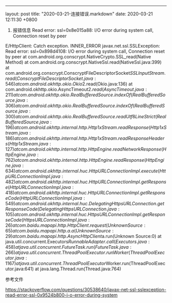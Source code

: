 ---
layout: post
title:  "2020-03-21-连接错误.markdown"
date:   2020-03-21 12:11:30 +0800

1. 报错信息
Read error: ssl=0x8e015a88: I/O error during system call, Connection reset by peer

E/HttpClient: Catch exception. INNER_ERROR
    javax.net.ssl.SSLException: Read error: ssl=0x898d4108: I/O error during system call, Connection reset by peer
        at com.android.org.conscrypt.NativeCrypto.SSL_read(Native Method)
        at com.android.org.conscrypt.NativeSsl.read(NativeSsl.java:399)
        at com.android.org.conscrypt.ConscryptFileDescriptorSocket$SSLInputStream.read(ConscryptFileDescriptorSocket.java:546)
        at com.android.okhttp.okio.Okio$2.read(Okio.java:136)
        at com.android.okhttp.okio.AsyncTimeout$2.read(AsyncTimeout.java:211)
        at com.android.okhttp.okio.RealBufferedSource.indexOf(RealBufferedSource.java:306)
        at com.android.okhttp.okio.RealBufferedSource.indexOf(RealBufferedSource.java:300)
        at com.android.okhttp.okio.RealBufferedSource.readUtf8LineStrict(RealBufferedSource.java:196)
        at com.android.okhttp.internal.http.Http1xStream.readResponse(Http1xStream.java:186)
        at com.android.okhttp.internal.http.Http1xStream.readResponseHeaders(Http1xStream.java:127)
        at com.android.okhttp.internal.http.HttpEngine.readNetworkResponse(HttpEngine.java:762)
        at com.android.okhttp.internal.http.HttpEngine.readResponse(HttpEngine.java:634)
        at com.android.okhttp.internal.huc.HttpURLConnectionImpl.execute(HttpURLConnectionImpl.java:482)
        at com.android.okhttp.internal.huc.HttpURLConnectionImpl.getResponse(HttpURLConnectionImpl.java:418)
        at com.android.okhttp.internal.huc.HttpURLConnectionImpl.getResponseCode(HttpURLConnectionImpl.java:549)
        at com.android.okhttp.internal.huc.DelegatingHttpsURLConnection.getResponseCode(DelegatingHttpsURLConnection.java:105)
        at com.android.okhttp.internal.huc.HttpsURLConnectionImpl.getResponseCode(HttpsURLConnectionImpl.java:26)
        at com.baidu.mapapi.http.HttpClient.request(Unknown Source:65)
        at com.baidu.mapapi.http.a.a(Unknown Source:29)
        at com.baidu.mapapi.http.AsyncHttpClient$a.run(Unknown Source:0)
        at java.util.concurrent.Executors$RunnableAdapter.call(Executors.java:458)
        at java.util.concurrent.FutureTask.run(FutureTask.java:266)
        at java.util.concurrent.ThreadPoolExecutor.runWorker(ThreadPoolExecutor.java:1167)
        at java.util.concurrent.ThreadPoolExecutor$Worker.run(ThreadPoolExecutor.java:641)
        at java.lang.Thread.run(Thread.java:764)

参考文件

 https://stackoverflow.com/questions/30538640/javax-net-ssl-sslexception-read-error-ssl-0x9524b800-i-o-error-during-system
 






